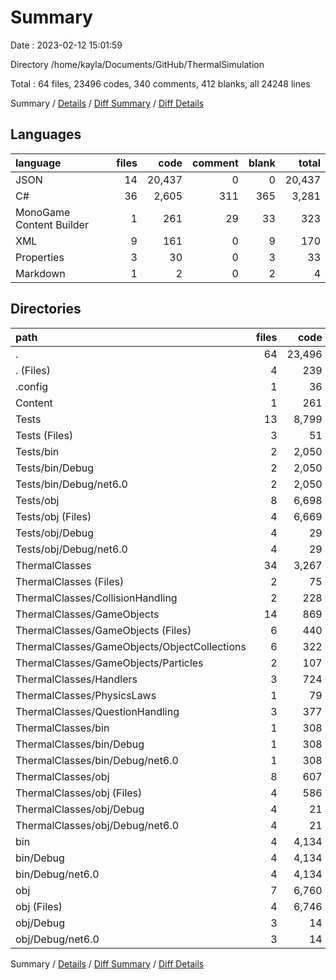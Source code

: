 # Summary

Date : 2023-02-12 15:01:59

Directory /home/kayla/Documents/GitHub/ThermalSimulation

Total : 64 files,  23496 codes, 340 comments, 412 blanks, all 24248 lines

Summary / [Details](details.md) / [Diff Summary](diff.md) / [Diff Details](diff-details.md)

## Languages
| language | files | code | comment | blank | total |
| :--- | ---: | ---: | ---: | ---: | ---: |
| JSON | 14 | 20,437 | 0 | 0 | 20,437 |
| C# | 36 | 2,605 | 311 | 365 | 3,281 |
| MonoGame Content Builder | 1 | 261 | 29 | 33 | 323 |
| XML | 9 | 161 | 0 | 9 | 170 |
| Properties | 3 | 30 | 0 | 3 | 33 |
| Markdown | 1 | 2 | 0 | 2 | 4 |

## Directories
| path | files | code | comment | blank | total |
| :--- | ---: | ---: | ---: | ---: | ---: |
| . | 64 | 23,496 | 340 | 412 | 24,248 |
| . (Files) | 4 | 239 | 14 | 33 | 286 |
| .config | 1 | 36 | 0 | 0 | 36 |
| Content | 1 | 261 | 29 | 33 | 323 |
| Tests | 13 | 8,799 | 11 | 19 | 8,829 |
| Tests (Files) | 3 | 51 | 0 | 11 | 62 |
| Tests/bin | 2 | 2,050 | 0 | 0 | 2,050 |
| Tests/bin/Debug | 2 | 2,050 | 0 | 0 | 2,050 |
| Tests/bin/Debug/net6.0 | 2 | 2,050 | 0 | 0 | 2,050 |
| Tests/obj | 8 | 6,698 | 11 | 8 | 6,717 |
| Tests/obj (Files) | 4 | 6,669 | 0 | 0 | 6,669 |
| Tests/obj/Debug | 4 | 29 | 11 | 8 | 48 |
| Tests/obj/Debug/net6.0 | 4 | 29 | 11 | 8 | 48 |
| ThermalClasses | 34 | 3,267 | 276 | 320 | 3,863 |
| ThermalClasses (Files) | 2 | 75 | 6 | 10 | 91 |
| ThermalClasses/CollisionHandling | 2 | 228 | 51 | 26 | 305 |
| ThermalClasses/GameObjects | 14 | 869 | 18 | 121 | 1,008 |
| ThermalClasses/GameObjects (Files) | 6 | 440 | 6 | 66 | 512 |
| ThermalClasses/GameObjects/ObjectCollections | 6 | 322 | 2 | 38 | 362 |
| ThermalClasses/GameObjects/Particles | 2 | 107 | 10 | 17 | 134 |
| ThermalClasses/Handlers | 3 | 724 | 48 | 84 | 856 |
| ThermalClasses/PhysicsLaws | 1 | 79 | 112 | 19 | 210 |
| ThermalClasses/QuestionHandling | 3 | 377 | 30 | 52 | 459 |
| ThermalClasses/bin | 1 | 308 | 0 | 0 | 308 |
| ThermalClasses/bin/Debug | 1 | 308 | 0 | 0 | 308 |
| ThermalClasses/bin/Debug/net6.0 | 1 | 308 | 0 | 0 | 308 |
| ThermalClasses/obj | 8 | 607 | 11 | 8 | 626 |
| ThermalClasses/obj (Files) | 4 | 586 | 0 | 0 | 586 |
| ThermalClasses/obj/Debug | 4 | 21 | 11 | 8 | 40 |
| ThermalClasses/obj/Debug/net6.0 | 4 | 21 | 11 | 8 | 40 |
| bin | 4 | 4,134 | 0 | 0 | 4,134 |
| bin/Debug | 4 | 4,134 | 0 | 0 | 4,134 |
| bin/Debug/net6.0 | 4 | 4,134 | 0 | 0 | 4,134 |
| obj | 7 | 6,760 | 10 | 7 | 6,777 |
| obj (Files) | 4 | 6,746 | 0 | 0 | 6,746 |
| obj/Debug | 3 | 14 | 10 | 7 | 31 |
| obj/Debug/net6.0 | 3 | 14 | 10 | 7 | 31 |

Summary / [Details](details.md) / [Diff Summary](diff.md) / [Diff Details](diff-details.md)